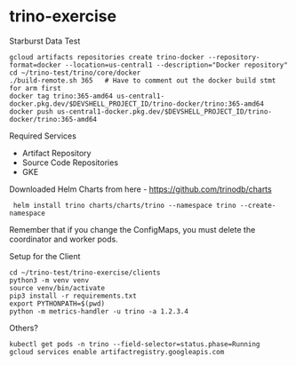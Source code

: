 # trino-exercise
Starburst Data Test


```
gcloud artifacts repositories create trino-docker --repository-format=docker --location=us-central1 --description="Docker repository"
cd ~/trino-test/trino/core/docker
./build-remote.sh 365   # Have to comment out the docker build stmt for arm first
docker tag trino:365-amd64 us-central1-docker.pkg.dev/$DEVSHELL_PROJECT_ID/trino-docker/trino:365-amd64
docker push us-central1-docker.pkg.dev/$DEVSHELL_PROJECT_ID/trino-docker/trino:365-amd64
```

Required Services
- Artifact Repository
- Source Code Repositories
- GKE

Downloaded Helm Charts from here - https://github.com/trinodb/charts
```
 helm install trino charts/charts/trino --namespace trino --create-namespace
```
Remember that if you change the ConfigMaps, you must delete the coordinator and worker pods.  

Setup for the Client
```
cd ~/trino-test/trino-exercise/clients
python3 -m venv venv
source venv/bin/activate
pip3 install -r requirements.txt
export PYTHONPATH=$(pwd)
python -m metrics-handler -u trino -a 1.2.3.4
```


Others?
```
kubectl get pods -n trino --field-selector=status.phase=Running
gcloud services enable artifactregistry.googleapis.com
```
